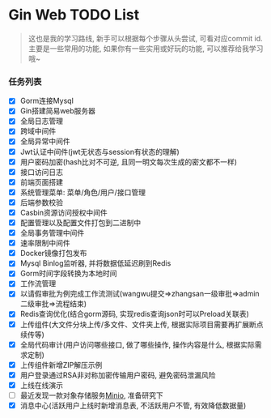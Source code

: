 <h1>Gin Web TODO List</h1>

> 这也是我的学习路线, 新手可以根据每个步骤从头尝试, 可看对应commit id. 
> 主要是一些常用的功能, 如果你有一些实用或好玩的功能, 可以推荐给我学习哦~
### 任务列表
- [x] Gorm连接Mysql
- [x] Gin搭建简易web服务器
- [x] 全局日志管理
- [x] 跨域中间件
- [x] 全局异常中间件
- [x] Jwt认证中间件(jwt无状态与session有状态的理解)
- [x] 用户密码加密(hash比对不可逆, 且同一明文每次生成的密文都不一样)
- [x] 接口访问日志
- [x] 前端页面搭建
- [x] 系统管理菜单: 菜单/角色/用户/接口管理
- [x] 后端参数校验
- [x] Casbin资源访问授权中间件
- [x] 配置管理以及配置文件打包到二进制中
- [x] 全局事务管理中间件
- [x] 速率限制中间件
- [x] Docker镜像打包发布
- [x] Mysql Binlog监听器, 并将数据低延迟刷到Redis
- [x] Gorm时间字段转换为本地时间
- [x] 工作流管理
- [x] 以请假审批为例完成工作流测试(wangwu提交=>zhangsan一级审批=>admin二级审批=>流程结束)
- [x] Redis查询优化(结合gorm源码, 实现redis查询json时可以Preload关联表)
- [x] 上传组件(大文件分块上传/多文件、文件夹上传, 根据实际项目需要再扩展断点续传等)
- [x] 全局代码审计(用户访问哪些接口, 做了哪些操作, 操作内容是什么, 根据实际需求定制)
- [x] 上传组件新增ZIP解压示例
- [x] 用户登录通过RSA非对称加密传输用户密码, 避免密码泄漏风险
- [x] 上线在线演示
- [ ] 最近发现一款对象存储服务[Minio](https://github.com/minio/minio), 准备研究下
- [x] 消息中心(活跃用户上线时新增消息表, 不活跃用户不管, 有效降低数据量)
